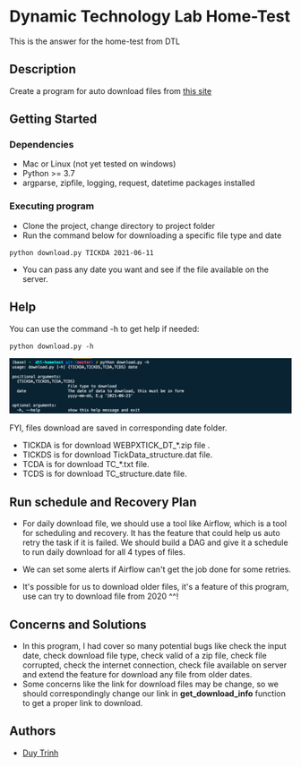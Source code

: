 # Dynamic Technology Lab Home-Test

This is the answer for the home-test from DTL

## Description

Create a program for auto download files from [this site](https://www.sgx.com/research-education/derivatives)

## Getting Started

### Dependencies

* Mac or Linux (not yet tested on windows)
* Python >= 3.7
* argparse, zipfile, logging, request, datetime packages installed
### Executing program

* Clone the project, change directory to project folder
* Run the command below for downloading a specific file type and date
```
python download.py TICKDA 2021-06-11
```
* You can pass any date you want and see if the file available on the server.
## Help

You can use the command -h to get help if needed:
```
python download.py -h
```

![Help console](help.png "Help")

FYI, files download are saved in corresponding date folder.

* TICKDA is for download WEBPXTICK_DT_*.zip file .
* TICKDS is for download TickData_structure.dat file.
* TCDA is for download TC_*.txt file.
* TCDS is for download TC_structure.date file.

## Run schedule and Recovery Plan

* For daily download file, we should use a tool like Airflow, which is a tool for scheduling and recovery. It has the feature that could help us auto retry the task if it is failed. We should build a DAG and give it a schedule to run daily download for all 4 types of files.

* We can set some alerts if Airflow can't get the job done for some retries.

* It's possible for us to download older files, it's a feature of this program, use can try to download file from 2020 ^^!

## Concerns and Solutions

* In this program, I had cover so many potential bugs like check the input date, check download file type,
check valid of a zip file, check file corrupted, check the internet connection, check file available on server and extend the feature for download any file from older dates.
* Some concerns like the link for download files may be change, so we should correspondingly change our link in **get_download_info** function to get a proper link to download.

## Authors
* [Duy Trinh](https://www.linkedin.com/in/baduy9x/)

